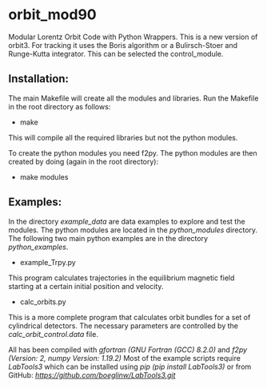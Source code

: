 # orbit_mod90
Modular Lorentz Orbit Code with Python Wrappers. This is a new version of orbit3. For tracking it uses the Boris algorithm or a Bulirsch-Stoer and Runge-Kutta integrator. This can be selected the control_module.

## Installation:
The main Makefile will create all the modules and libraries.
Run the Makefile in the root directory as follows:

- make  

This will compile all the required libraries but not the python modules.

To create the python modules you need f2py.
The python modules are then created by doing (again in the root directory):

- make modules



## Examples:
In the directory *example_data* are data examples to explore and test the modules. The python modules are located in the *python_modules* directory.
The following two main python examples are in the directory *python_examples*.

- example_Trpy.py

This program calculates trajectories in the equilibrium magnetic field starting at a certain initial position and velocity.

- calc_orbits.py

This is a more complete program that calculates orbit bundles for a set of cylindrical detectors. The necessary parameters are controlled by the *calc\_orbit\_control.data* file.

All has been compiled with *gfortran (GNU Fortran (GCC) 8.2.0)* and *f2py (Version: 2, numpy Version: 1.19.2)*
Most of the example scripts require *LabTools3* which can be installed using *pip (pip install LabTools3)* or from GitHub: *https://github.com/boeglinw/LabTools3.git*
